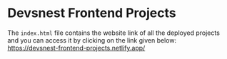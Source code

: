 # Devsnest Frontend Projects

The `index.html` file contains the website link of all the deployed projects and you can access it by clicking on the link given below:
<br>
https://devsnest-frontend-projects.netlify.app/
